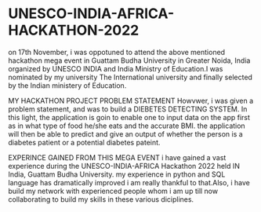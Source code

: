 # UNESCO-INDIA-AFRICA-HACKATHON-2022
on 17th November, i was oppotuned to attend the above mentioned hackathon mega event in Guattam Budha University in Greater Noida, India organized by UNESCO INDIA and India Ministry of Education.I was nominated by my university The International university and finally selected by the Indian ministery of Education.

MY HACKATHON PROJECT PROBLEM STATEMENT
Howvwer, i was given a problem statement, and was to build a DIEBETES DETECTING SYSTEM. In this light, the application is goin to enable one to input data on the app first as in what type of food he/she eats and the accurate BMI. the application will then be able to predict and give an output of whether the person is a diabetes patient or a potential diabetes pateint.

EXPERINCE GAINED FROM THIS MEGA EVENT
i have gained a vast experience during the UNESCO-INDIA-AFRICA Hackathon 2022 held IN India, Guattam Budha University. my experience in python and SQL language has dramatically improved i am really thankful to that.Also, i have build my network with experienced people whom i am up till now collaborating to build my skills in these various diciplines.
